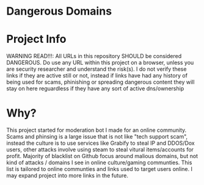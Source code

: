 # Dangerous Domains

# Project Info
WARNING READ!!!: All URLs in this repository SHOULD be considered DANGEROUS. Do use any URL within this project on a browser, unless you are security researcher and understand the risk(s). I do not verify these links if they are active still or not, instead if links have had any history of being used for scams, phinishing or spreading dangerous content they will stay on here reguardless if they have any sort of active dns/ownership

# Why?
This project started for moderation bot I made for an online community. Scams and phinsing is a large issue that is not like "tech support scam", instead the culture is to use services like Grabify to steal IP and DDOS/Dox users, other attacks involve using steam to steal vitural items/accounts for profit. Majority of blacklist on Github focus around malious domains, but not kind of attacks / domains I see in online culture/gaming communties. This list is tailored to online communties and links used to target users online. I may expand project into more links in the future.


